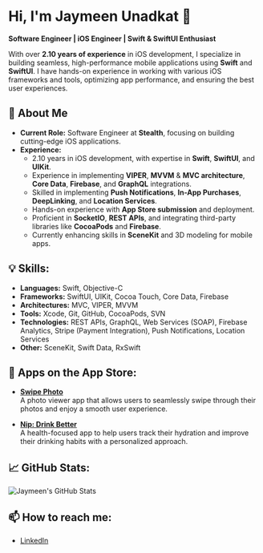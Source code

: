 # Hi, I'm Jaymeen Unadkat 👋  
**Software Engineer | iOS Engineer | Swift & SwiftUI Enthusiast** 

With over **2.10 years of experience** in iOS development, I specialize in building seamless, high-performance mobile applications using **Swift** and **SwiftUI**. I have hands-on experience in working with various iOS frameworks and tools, optimizing app performance, and ensuring the best user experiences.

## 🚀 About Me
- **Current Role:** Software Engineer at **Stealth**, focusing on building cutting-edge iOS applications.
- **Experience:** 
  - 2.10 years in iOS development, with expertise in **Swift**, **SwiftUI**, and **UIKit**.
  - Experience in implementing **VIPER**, **MVVM** & **MVC architecture**, **Core Data**, **Firebase**, and **GraphQL** integrations.
  - Skilled in implementing **Push Notifications**, **In-App Purchases**, **DeepLinking**, and **Location Services**.
  - Hands-on experience with **App Store submission** and deployment.
  - Proficient in **SocketIO**, **REST APIs**, and integrating third-party libraries like **CocoaPods** and **Firebase**.
  - Currently enhancing skills in **SceneKit** and 3D modeling for mobile apps.

## 💡 Skills:
- **Languages:** Swift, Objective-C
- **Frameworks:** SwiftUI, UIKit, Cocoa Touch, Core Data, Firebase
- **Architectures:** MVC, VIPER, MVVM
- **Tools:** Xcode, Git, GitHub, CocoaPods, SVN
- **Technologies:** REST APIs, GraphQL, Web Services (SOAP), Firebase Analytics, Stripe (Payment Integration), Push Notifications, Location Services
- **Other:** SceneKit, Swift Data, RxSwift

<!--## 🌟 Featured Projects:
- [**Weather App (SwiftUI)**](https://github.com/jayuunadkat/weather-app)  
  A real-time weather application using **SwiftUI** and **CoreData** for storing user preferences. 
- [**E-commerce App**](https://github.com/jayuunadkat/e-commerce-app)  
  A fully functional **iOS** app built with **UIKit** for browsing and purchasing products, integrated with **Firebase** for real-time data storage and authentication.
- [**GraphQL Client App**](https://github.com/jayuunadkat/graphql-client-app)  
  An app showcasing how to use **GraphQL** with **Apollo Client** in **Swift** to fetch and display data.-->

## 📱 Apps on the App Store:

- [**Swipe Photo**](https://apps.apple.com/in/app/swipe-photo/id6477829631)  
  A photo viewer app that allows users to seamlessly swipe through their photos and enjoy a smooth user experience.

- [**Nip: Drink Better**](https://apps.apple.com/us/app/nip-drink-better/id6714476327)  
  A health-focused app to help users track their hydration and improve their drinking habits with a personalized approach.

## 📈 GitHub Stats:
![Jaymeen's GitHub Stats](https://github-readme-stats.vercel.app/api?username=jayuunadkat&show_icons=true&count_private=true)
  
## 📫 How to reach me:
- [LinkedIn](https://www.linkedin.com/in/jaymeen-unadkat-a249a7225/)
<!--- [Twitter](https://twitter.com/your-profile)
- [Personal Website](https://your-website.com)-->

<!--
**jayuunadkat/jayuunadkat** is a ✨ _special_ ✨ repository because its `README.md` (this file) appears on your GitHub profile.

Here are some ideas to get you started:

- 🔭 I’m currently working on ...
- 🌱 I’m currently learning ...
- 👯 I’m looking to collaborate on ...
- 🤔 I’m looking for help with ...
- 💬 Ask me about ...
- 📫 How to reach me: ...
- 😄 Pronouns: ...
- ⚡ Fun fact: ...
-->
